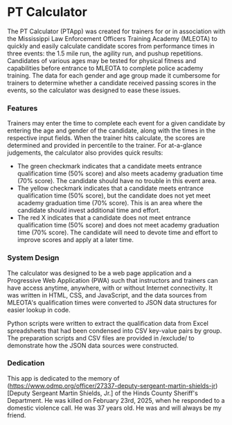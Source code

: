 # PT Calculator

The PT Calculator (PTApp) was created for trainers for or in association with the Mississippi Law Enforcement Officers Training Academy (MLEOTA) to quickly and easily calculate candidate scores from performance times in three events: the 1.5 mile run, the agility run, and pushup repetitions. Candidates of various ages may be tested for physical fitness and capabilities before entrance to MLEOTA to complete police academy training. The data for each gender and age group made it cumbersome for trainers to determine whether a candidate received passing scores in the events, so the calculator was designed to ease these issues.

### Features

Trainers may enter the time to complete each event for a given candidate by entering the age and gender of the candidate, along with the times in the respective input fields. When the trainer hits calculate, the scores are determined and provided in percentile to the trainer. For at-a-glance judgements, the calculator also provides quick results:

- The green checkmark indicates that a candidate meets entrance qualification time (50% score) and also meets academy graduation time (70% score). The candidate should have no trouble in this event area.
- The yellow checkmark indicates that a candidate meets entrance qualification time (50% score), but the candidate does not yet meet academy graduation time (70% score). This is an area where the candidate should invest additional time and effort.
- The red X indicates that a candidate does not meet entrance qualification time (50% score) and does not meet academy graduation time (70% score). The candidate will need to devote time and effort to improve scores and apply at a later time.

### System Design

The calculator was designed to be a web page application and a Progressive Web Application (PWA) such that instructors and trainers can have access anytime, anywhere, with or without Internet connectivity. It was written in HTML, CSS, and JavaScript, and the data sources from MLEOTA's qualification times were converted to JSON data structures for easier lookup in code.

Python scripts were written to extract the qualification data from Excel spreadsheets that had been condensed into CSV key-value pairs by group. The preparation scripts and CSV files are provided in /exclude/ to demonstrate how the JSON data sources were constructed.

### Dedication 

This app is dedicated to the memory of (https://www.odmp.org/officer/27337-deputy-sergeant-martin-shields-jr)[Deputy Sergeant Martin Shields, Jr.] of the Hinds County Sheriff's Department. He was killed on February 23rd, 2025, when he responded to a domestic violence call. He was 37 years old.  He was and will always be my friend.
